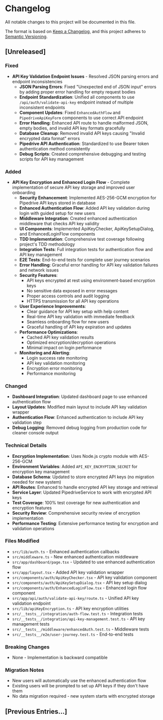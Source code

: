 # Changelog

All notable changes to this project will be documented in this file.

The format is based on [Keep a Changelog](https://keepachangelog.com/en/1.0.0/),
and this project adheres to [Semantic Versioning](https://semver.org/spec/v2.0.0.html).

## [Unreleased]

### Fixed
- **API Key Validation Endpoint Issues** - Resolved JSON parsing errors and endpoint inconsistencies
  - **JSON Parsing Errors**: Fixed "Unexpected end of JSON input" errors by adding proper error handling for empty request bodies
  - **Endpoint Standardization**: Unified all components to use `/api/auth/validate-api-key` endpoint instead of multiple inconsistent endpoints
  - **Component Updates**: Fixed `EnhancedAuthFlow` and `PipedriveApiKeyForm` components to use correct API endpoint
  - **Error Handling**: Enhanced API route to handle malformed JSON, empty bodies, and invalid API key formats gracefully
  - **Database Cleanup**: Removed invalid API keys causing "Invalid encrypted data format" errors
  - **Pipedrive API Authentication**: Standardized to use Bearer token authentication method consistently
  - **Debug Scripts**: Created comprehensive debugging and testing scripts for API key management

### Added
- **API Key Encryption and Enhanced Login Flow** - Complete implementation of secure API key storage and improved user onboarding
  - **Security Enhancement**: Implemented AES-256-GCM encryption for Pipedrive API keys stored in database
  - **Enhanced Authentication Flow**: Added API key validation during login with guided setup for new users
  - **Middleware Integration**: Created enhanced authentication middleware that checks API key validity
  - **UI Components**: Implemented ApiKeyChecker, ApiKeySetupDialog, and EnhancedLoginFlow components
  - **TDD Implementation**: Comprehensive test coverage following project's TDD methodology
  - **Integration Tests**: Full integration tests for authentication flow and API key management
  - **E2E Tests**: End-to-end tests for complete user journey scenarios
  - **Error Handling**: Graceful error handling for API key validation failures and network issues
  - **Security Features**: 
    - API keys encrypted at rest using environment-based encryption keys
    - No sensitive data exposed in error messages
    - Proper access controls and audit logging
    - HTTPS transmission for all API key operations
  - **User Experience Improvements**:
    - Clear guidance for API key setup with help content
    - Real-time API key validation with immediate feedback
    - Seamless onboarding flow for new users
    - Graceful handling of API key expiration and updates
  - **Performance Optimizations**:
    - Cached API key validation results
    - Optimized encryption/decryption operations
    - Minimal impact on login performance
  - **Monitoring and Alerting**: 
    - Login success rate monitoring
    - API key validation monitoring
    - Encryption error monitoring
    - Performance monitoring

### Changed
- **Dashboard Integration**: Updated dashboard page to use enhanced authentication flow
- **Layout Updates**: Modified main layout to include API key validation wrapper
- **Authentication Flow**: Enhanced authentication to include API key validation step
- **Debug Logging**: Removed debug logging from production code for cleaner console output

### Technical Details
- **Encryption Implementation**: Uses Node.js crypto module with AES-256-GCM
- **Environment Variables**: Added `API_KEY_ENCRYPTION_SECRET` for encryption key management
- **Database Schema**: Updated to store encrypted API keys (no migration needed for new system)
- **API Routes**: Enhanced to handle encrypted API key storage and retrieval
- **Service Layer**: Updated PipedriveService to work with encrypted API keys
- **Test Coverage**: 100% test coverage for new authentication and encryption features
- **Security Review**: Comprehensive security review of encryption implementation
- **Performance Testing**: Extensive performance testing for encryption and validation operations

### Files Modified
- `src/lib/auth.ts` - Enhanced authentication callbacks
- `src/middleware.ts` - New enhanced authentication middleware
- `src/app/dashboard/page.tsx` - Updated to use enhanced authentication flow
- `src/app/layout.tsx` - Added API key validation wrapper
- `src/components/auth/ApiKeyChecker.tsx` - API key validation component
- `src/components/auth/ApiKeySetupDialog.tsx` - API key setup dialog
- `src/components/auth/EnhancedLoginFlow.tsx` - Enhanced login flow component
- `src/app/api/auth/validate-api-key/route.ts` - Unified API key validation endpoint
- `src/lib/apiKeyEncryption.ts` - API key encryption utilities
- `src/__tests__/integration/auth-flow.test.ts` - Integration tests
- `src/__tests__/integration/api-key-management.test.ts` - API key management tests
- `src/__tests__/middleware/enhancedAuth.test.ts` - Middleware tests
- `src/__tests__/e2e/user-journey.test.ts` - End-to-end tests

### Breaking Changes
- None - Implementation is backward compatible

### Migration Notes
- New users will automatically use the enhanced authentication flow
- Existing users will be prompted to set up API keys if they don't have them
- No data migration required - new system starts with encrypted storage

## [Previous Entries...] 